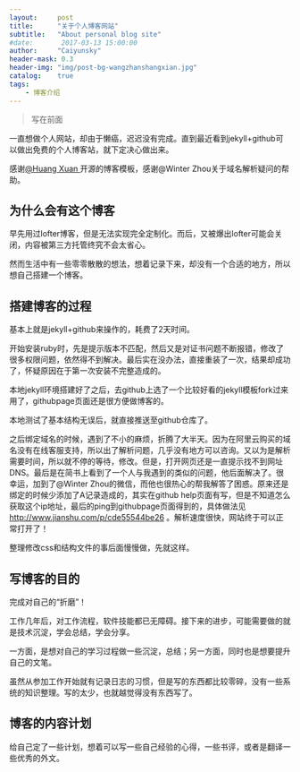 ```yaml
---
layout:     post
title:      "关于个人博客网站"
subtitle:   "About personal blog site"
#date:       2017-03-13 15:00:00
author:     "Caiyunsky"
header-mask: 0.3
header-img: "img/post-bg-wangzhanshangxian.jpg"
catalog:    true
tags:
    - 博客介绍
---
```


> 写在前面

一直想做个人网站，却由于懒癌，迟迟没有完成。直到最近看到jekyll+github可以做出免费的个人博客站，就下定决心做出来。

感谢<a href="https://github.com/huxpro">@Huang Xuan </a>开源的博客模板，感谢<a herf="https://github.com/winterchow">@Winter Zhou</a>关于域名解析疑问的帮助。

## 为什么会有这个博客

早先用过lofter博客，但是无法实现完全定制化。而后，又被爆出lofter可能会关闭，内容被第三方托管终究不会太省心。

然而生活中有一些零零散散的想法，想着记录下来，却没有一个合适的地方，所以想自己搭建一个博客。

## 搭建博客的过程

基本上就是jekyll+github来操作的，耗费了2天时间。

开始安装ruby时，先是提示版本不匹配，然后又是对证书问题不断报错，修改了很多权限问题，依然得不到解决。最后实在没办法，直接重装了一次，结果却成功了，怀疑原因在于第一次安装不完整造成的。

本地jekyll环境搭建好了之后，去github上选了一个比较好看的jekyll模板fork过来用了，githubpage页面还是很方便做博客的。

本地测试了基本结构无误后，就直接推送至github仓库了。

之后绑定域名的时候，遇到了不小的麻烦，折腾了大半天。因为在阿里云购买的域名没有在线客服支持，所以出了解析问题，几乎没有地方可以咨询。又以为是解析需要时间，所以就不停的等待，修改。但是，打开网页还是一直提示找不到网址DNS。最后是在简书上看到了一个人与我遇到的类似的问题，他后面解决了。很幸运，加到了<a herf="https://github.com/winterchow">@Winter Zhou</a>的微信，而他也很热心的帮我解答了困惑。原来还是绑定的时候少添加了A记录造成的，其实在github help页面有写，但是不知道怎么获取这个ip地址，最后的ping到githubpage页面得到的，具体做法见<a href="http://www.jianshu.com/p/cde55544be26">http://www.jianshu.com/p/cde55544be26</a> 。解析速度很快，网站终于可以正常打开了！

整理修改css和结构文件的事后面慢慢做，先就这样。

## 写博客的目的

完成对自己的“折磨”！

工作几年后，对工作流程，软件技能都已无障碍。接下来的进步，可能需要做的就是技术沉淀，学会总结，学会分享。

一方面，是想对自己的学习过程做一些沉淀，总结；另一方面，同时也是想要提升自己的文笔。

虽然从参加工作开始就有记录日志的习惯，但是写的东西都比较零碎，没有一些系统的知识整理。写的太少，也就越觉得没有东西写了。

## 博客的内容计划

给自己定了一些计划，想着可以写一些自己经验的心得，一些书评，或者是翻译一些优秀的外文。

